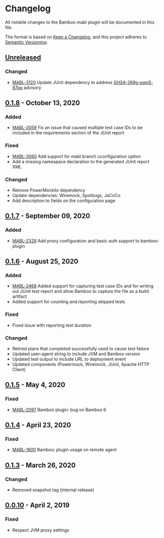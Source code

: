 # Changelog

All notable changes to the Bamboo mabl plugin will be documented in this file.

The format is based on [Keep a Changelog](https://keepachangelog.com/en/1.0.0/),
and this project adheres to [Semantic Versioning](https://semver.org/spec/v2.0.0.html).

## [Unreleased]

### Changed

* [MABL-3120](https://mabl.atlassian.net/browse/MABL-3120) Update JUnit dependency to address [GHSA-269g-pwp5-87pp](https://github.com/advisories/GHSA-269g-pwp5-87pp) advisory

## [0.1.8] - October 13, 2020

### Added

* [MABL-3059](https://mabl.atlassian.net/browse/MABL-3059) Fix an issue that caused multiple test case IDs to be included in the requirements section of the JUnit report

### Fixed

* [MABL-3060](https://mabl.atlassian.net/browse/MABL-3060) Add support for mabl branch cconfiguration option
* Add a missing namespace declaration to the generated JUnit report XML

### Changed

* Remove PowerMockito dependency
* Update dependencies: Wiremock, Spotbugs, JaCoCo
* Add description to fields on the configuration page

## [0.1.7] - September 09, 2020

### Added

* [MABL-2329](https://mabl.atlassian.net/browse/MABL-2329) Add proxy configuration and basic auth support to bamboo-plugin

## [0.1.6] - August 25, 2020

### Added

* [MABL-2468](https://mabl.atlassian.net/browse/MABL-2468) Added support for capturing test case IDs and for writing out JUnit test report and allow Bamboo to capture the file as a build artifact
* Added support for counting and reporting skipped tests

### Fixed

* Fixed issue with reporting test duration

### Changed    

* Retried plans that completed successfully used to cause test failure
* Updated user-agent string to include JVM and Bamboo version
* Updated test output to include URL to deployment event
* Updated components (Powermock, Wiremock, JUnit, Apache HTTP Client)

## [0.1.5] - May 4, 2020

### Fixed

* [MABL-2097](https://mabl.atlassian.net/browse/MABL-2097) Bamboo plugin: bug on Bamboo 6

## [0.1.4] - April 23, 2020

### Fixed

* [MABL-1800](https://mabl.atlassian.net/browse/MABL-1800) Bamboo: plugin usage on remote agent

## [0.1.3] - March 26, 2020

### Changed

* Removed snapshot tag (internal release)

## [0.0.10] - April 2, 2019

### Fixed

* Respect JVM proxy settings

[Unreleased]: https://github.com/mablhq/bamboo-plugin/compare/bamboo-plugin-0.1.8...head
[0.1.8]: https://github.com/mablhq/bamboo-plugin/compare/bamboo-plugin-0.1.7...bamboo-plugin-0.1.8
[0.1.7]: https://github.com/mablhq/bamboo-plugin/compare/bamboo-plugin-0.1.6...bamboo-plugin-0.1.7
[0.1.6]: https://github.com/mablhq/bamboo-plugin/compare/bamboo-plugin-0.1.5...bamboo-plugin-0.1.6
[0.1.5]: https://github.com/mablhq/bamboo-plugin/compare/bamboo-plugin-0.1.4...bamboo-plugin-0.1.5
[0.1.4]: https://github.com/mablhq/bamboo-plugin/compare/bamboo-plugin-0.1.3...bamboo-plugin-0.1.4
[0.1.3]: https://github.com/mablhq/bamboo-plugin/compare/bamboo-plugin-0.0.10...bamboo-plugin-0.1.3
[0.0.10]: https://github.com/mablhq/bamboo-plugin/compare/bamboo-plugin-0.0.8...bamboo-plugin-0.0.10
